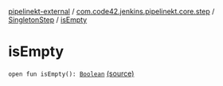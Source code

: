[pipelinekt-external](../../index.md) / [com.code42.jenkins.pipelinekt.core.step](../index.md) / [SingletonStep](index.md) / [isEmpty](./is-empty.md)

# isEmpty

`open fun isEmpty(): `[`Boolean`](https://kotlinlang.org/api/latest/jvm/stdlib/kotlin/-boolean/index.html) [(source)](https://github.com/code42/pipelinekt/tree/master/core/src/main/kotlin/com/code42/jenkins/pipelinekt/core/step/SingletonStep.kt#L4)